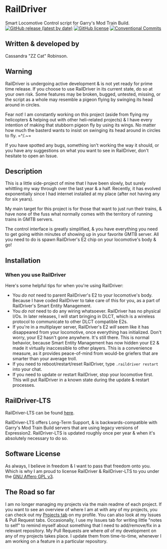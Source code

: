 # RailDriver

Smart Locomotive Control script for Garry's Mod Train Build.
[![GitHub release (latest by date)](https://img.shields.io/github/v/release/ZZ-Cat/CRSFforArduino)](https://github.com/ZZ-Cat/RailDriver/releases/latest)
[![GitHub license](https://img.shields.io/github/license/ZZ-Cat/CRSFforArduino)](https://github.com/ZZ-Cat/RailDriver/blob/Main-Trunk/LICENSE.md)
[![Conventional Commits](https://img.shields.io/badge/Conventional%20Commits-1.0.0-%23FE5196?logo=conventionalcommits&logoColor=white)](https://conventionalcommits.org)

## Written & developed by

Cassandra "ZZ Cat" Robinson.

## Warning

RailDriver is undergoing active development & is not yet ready for prime time release.
If you choose to use RailDriver in its current state, do so at your own risk.
Some features may be broken, bugged, untested, missing, or the script as a whole may resemble a pigeon flying by swinging its head around in circles.

Fear not! I am constantly working on this project (aside from flying my helicopters & helping out with other heli-related projects) & I have every intention of making that stubborn pigeon fly by using its wings. No matter how much the basterd wants to insist on swinging its head around in circles to fly. =^/.~=

If you have spotted any bugs, something isn't working the way it should, or you have any suggestions on what you want to see in RailDriver, don't hesitate to open an Issue.

## Description

This is a little side-project of mine that I have been slowly, but surely whittling my way through over the last year & a half.
Recently, it has evolved exponentially since I had internet installed at my place (after not having any for six years).

My main target for this project is for those that want to just run their trains, & have none of the fuss what normally comes with the territory of running trains in GMTB servers.

The control interface is greatly simplified, & you have everything you need to get going within minutes of showing up in your favorite GMTB server.
All you need to do is spawn RailDriver's E2 chip on your locomotive's body & go!

## Installation

### When you use RailDriver

Here's some helpful tips for when you're using RailDriver:

- You _do not_ need to parent RailDriver's E2 to your locomotive's body. Because I have coded RailDriver to take care
of this for you, as a part of RailDriver's Smart Entity Management.
- You _do not_ need to do any wiring whatsoever.
RailDriver has no physical I/Os.
In later releases, I will start bringing in DLCT, which is a wireless protocol to communicate to other DLCT compatible E2s.
- If you're in a multiplayer server, RailDriver's E2 _will_ seem like it has disappeared from your locomotive, once everything has initialized. Don't worry, your E2 hasn't gone anywhere. It's still there. This is normal behavior, because Smart Entity Management has now hidden your E2 & made it virtually inaccessible to other players.
This is a convenience measure, as it provides peace-of-mind from would-be griefers that are smarter than your average troll.
- If you need to reboot/restart/reset RailDriver, type ```.raildriver restart``` into your chat.
- If you need to  update or restart RailDriver, stop your locomotive first.
This will put RailDriver in a known state during the update & restart processes.

## RailDriver-LTS

RailDriver-LTS can be found [here](https://github.com/ZZ-Cat/RailDriver/tree/RailDriver-LTS).

RailDriver-LTS offers Long-Term Support, & is backwards-compatible with Garry's Mod Train Build servers that are using legacy versions of Expression2. RailDriver-LTS is updated roughly once per year & when it's absolutely necessary to do so.

## Software License

As always, I believe in freedom & I want to pass that freedom onto you.
Which is why I am proud to license RailDriver & RailDriver-LTS to you under the [GNU Affero GPL v3](https://github.com/ZZ-Cat/RailDriver/blob/Main-Trunk/LICENSE.md).

## The Road so far

I am no longer managing my projects via the main readme of each project.
If you want to see an overview of where I am at with any of my projects, you can check out my [Projects tab](https://github.com/ZZ-Cat?tab=projects) on my profile.
You can also look at my Issues & Pull Request tabs. Occasionally, I use my Issues tab for writing little "notes to self" to remind myself about something that I need to add/remove/fix in a relevant repository.
My Pull Requests are where _all_ of my development on any of my projects takes place. I update them from time-to-time, whenever I am working on a feature in a particular repository.
